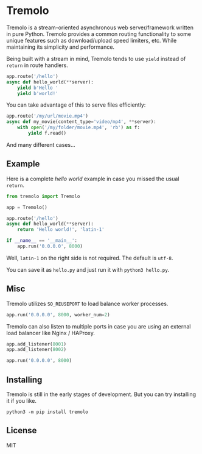 # Tremolo

Tremolo is a stream-oriented asynchronous web server/framework written in pure Python. Tremolo provides a common routing functionality to some unique features such as download/upload speed limiters, etc. While maintaining its simplicity and performance.

Being built with a stream in mind, Tremolo tends to use `yield` instead of `return` in route handlers.

```python
app.route('/hello')
async def hello_world(**server):
    yield b'Hello '
    yield b'world!'
```

You can take advantage of this to serve files efficiently:

```python
app.route('/my/url/movie.mp4')
async def my_movie(content_type='video/mp4', **server):
    with open('/my/folder/movie.mp4', 'rb') as f:
        yield f.read()
```

And many different cases...

## Example
Here is a complete *hello world* example in case you missed the usual `return`.

```python
from tremolo import Tremolo

app = Tremolo()

app.route('/hello')
async def hello_world(**server):
    return 'Hello world!', 'latin-1'

if __name__ == '__main__':
    app.run('0.0.0.0', 8000)
```

Well, `latin-1` on the right side is not required. The default is `utf-8`.

You can save it as `hello.py` and just run it with `python3 hello.py`.

## Misc
Tremolo utilizes `SO_REUSEPORT` to load balance worker processes.

```python
app.run('0.0.0.0', 8000, worker_num=2)
```

Tremolo can also listen to multiple ports in case you are using an external load balancer like Nginx / HAProxy.

```python
app.add_listener(8001)
app.add_listener(8002)

app.run('0.0.0.0', 8000)
```
## Installing
Tremolo is still in the early stages of development. But you can try installing it if you like.

```
python3 -m pip install tremolo
```

## License
MIT
